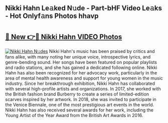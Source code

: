 ## Nikki Hahn Le𝚊ked N𝚞de - Part-bHF Video Le𝚊ks - Hot Onlyf𝚊ns Photos hhavp

# <h2><a href="http://ac22340.deff.icu/?id=Nikki+Hahn">🔗 New 👉🔴 Nikki Hahn VIDEO Photos</a></h2>

[![Nikki Hahn N𝚞des](https://i.imgur.com/rIISA9y.gif)](http://ac22340.deff.icu/?id=Nikki+Hahn)
Nikki Hahn's music has been praised by critics and fans alike, with many noting her unique voice, introspective lyrics, and genre-bending sound. Her songs have been featured on popular playlists and radio stations, and she has gained a dedicated following online. Nikki Hahn has also been recognized for her advocacy work, particularly in the area of mental health awareness and support for young women in the music industry. Since her breakthrough exhibition, Nikki Hahn has collaborated with several high-profile artists and organizations. In 2017, she worked with the British fashion brand Burberry to create a series of limited-edition scarves inspired by her artwork. In 2018, she was invited to participate in the Venice Biennale, one of the most prestigious art events in the world. Nikki Hahn has also received several awards for her work, including the Young Artist of the Year Award from the British Art Awards in 2016.
